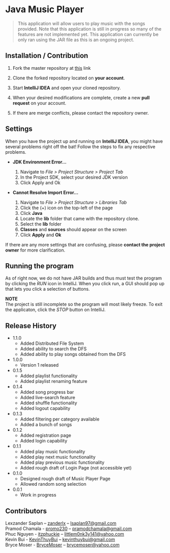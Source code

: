 # Java Music Player

> This application will allow users to play music with the songs provided. Note that this application is still in progress so many of the features are not implemented yet. This application can currently be only ran using the JAR file as this is an ongoing project.

## Installation / Contribution

1. Fork the master repository at [this](https://github.com/zanderlx/CECS-327-Music-Player "ZanderLx's GitHub")
 link

2. Clone the forked repository located on **your account**.

3. Start **IntelliJ IDEA** and open your cloned repository.

4. When your desired modifications are complete, create a new **pull request** on your account.

5. If there are merge conflicts, please contact the repository owner.

## Settings

When you have the project up and running on **IntelliJ IDEA**, you might have several problems right off the bat! Follow the steps to fix any respective problems.

* **JDK Environment Error...**
   1. Navigate to *File > Project Structure > Project Tab*
   2. In the Project SDK, select your desired JDK version
   3. Click Apply and Ok

* **Cannot Resolve Import Error...**
   1. Navigate to *File > Project Structure > Libraries Tab*
   2. Click the (+) icon on the top-left of the page
   3. Click **Java**
   4. Locate the **lib** folder that came with the repository clone.
   5. Select the **lib** folder
   6. **Classes** and **sources** should appear on the screen
   7. Click **Apply** and **Ok**

If there are any more settings that are confusing, please **contact the project owner** for more clarification.

## Running the program

As of right now, we do not have JAR builds and thus must test the program by clicking the *RUN* icon in IntelliJ. When you click run, a GUI should pop up that lets you click a selection of buttons.

**NOTE**  
The project is still incomplete so the program will most likely freeze. To exit the applicaton, click the *STOP* button on IntelliJ.

## Release History
* 1.1.0
  * Added Distributed File System
  * Added ability to search the DFS
  * Added ability to play songs obtained from the DFS
* 1.0.0
  * Version 1 released
* 0.1.5
  * Added playlist functionality
  * Added playlist renaming feature
* 0.1.4
  * Added song progress bar
  * Added live-search feature
  * Added shuffle functionality
  * Added logout capability
* 0.1.3
  * Added filtering per category available
  * Added a bunch of songs
* 0.1.2
  * Added registration page
  * Added login capability
* 0.1.1
  * Added play music functionality
  * Added play next music functionality
  * Added play previous music functionality
  * Added rough draft of Login Page (not accessible yet)
* 0.1.0
  * Designed rough draft of Music Player Page
  * Allowed random song selection
* 0.0.1
  * Work in progress

## Contributors
Lexzander Saplan – [zanderlx](https://github.com/zanderlx) – lsaplan97@gmail.com  
Pramod Chamala - [promo230](https://github.com/promo230) – pramodchamala@gmail.com  
Phuc Nguyen - [itzphuckie](https://github.com/itzphuckie) – littlem0nk3y141@yahoo.com  
Kevin Bui - [KevinThuyBui](https://github.com/KevinThuyBui) – kevinthuybui@gmail.com  
Bryce Moser - [BryceMoser](https://github.com/BryceMoser) – brycemoser@yahoo.com  

